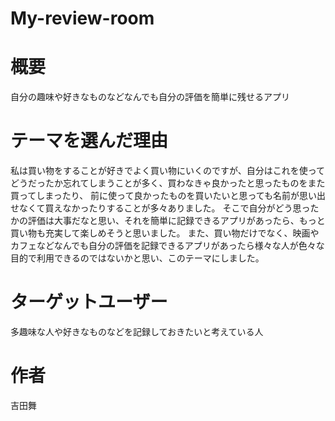 # My-review-room



# 概要
自分の趣味や好きなものなどなんでも自分の評価を簡単に残せるアプリ



# テーマを選んだ理由
私は買い物をすることが好きでよく買い物にいくのですが、自分はこれを使ってどうだったか忘れてしまうことが多く、買わなきゃ良かったと思ったものをまた買ってしまったり、
前に使って良かったものを買いたいと思っても名前が思い出せなくて買えなかったりすることが多々ありました。
そこで自分がどう思ったかの評価は大事だなと思い、それを簡単に記録できるアプリがあったら、もっと買い物も充実して楽しめそうと思いました。
また、買い物だけでなく、映画やカフェなどなんでも自分の評価を記録できるアプリがあったら様々な人が色々な目的で利用できるのではないかと思い、このテーマにしました。



# ターゲットユーザー
多趣味な人や好きなものなどを記録しておきたいと考えている人




# 作者
吉田舞
